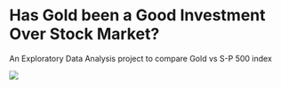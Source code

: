 # Has Gold been a Good Investment Over Stock Market?

An Exploratory Data Analysis project to compare Gold vs S-P 500 index

![](https://images.pexels.com/photos/6770774/pexels-photo-6770774.jpeg?auto=compress&cs=tinysrgb&w=1260&h=750&dpr=1)
